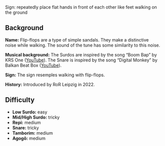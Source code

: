 Sign: repeatedly place flat hands in front of each other like feet walking on the ground

## Background

**Name:** Flip-flops are a type of simple sandals. They make a distinctive noise while walking. The sound of the tune has some similarity to this noise.

**Musical background:** The Surdos are inspired by the song “Boom Bap” by KRS One ([YouTube](https://www.youtube.com/watch?v=iaYDe3gu1go)). The Snare is inspired by the song “Digital Monkey” by Balkan Beat Box ([YouTube](https://www.youtube.com/watch?v=D813i6GnFmE)).

**Sign:** The sign resemples walking with flip-flops.

**History:** Introduced by RoR Leipzig in 2022.

## Difficulty

* **Low Surdo:** easy
* **Mid/High Surdo:** tricky
* **Repi:** medium
* **Snare:** tricky
* **Tamborim:** medium
* **Agogô:** medium